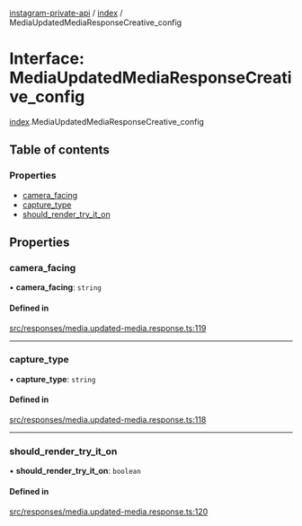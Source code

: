 [instagram-private-api](../../README.md) / [index](../../modules/index.md) / MediaUpdatedMediaResponseCreative_config

# Interface: MediaUpdatedMediaResponseCreative\_config

[index](../../modules/index.md).MediaUpdatedMediaResponseCreative_config

## Table of contents

### Properties

- [camera\_facing](MediaUpdatedMediaResponseCreative_config.md#camera_facing)
- [capture\_type](MediaUpdatedMediaResponseCreative_config.md#capture_type)
- [should\_render\_try\_it\_on](MediaUpdatedMediaResponseCreative_config.md#should_render_try_it_on)

## Properties

### camera\_facing

• **camera\_facing**: `string`

#### Defined in

[src/responses/media.updated-media.response.ts:119](https://github.com/Nerixyz/instagram-private-api/blob/0e0721c/src/responses/media.updated-media.response.ts#L119)

___

### capture\_type

• **capture\_type**: `string`

#### Defined in

[src/responses/media.updated-media.response.ts:118](https://github.com/Nerixyz/instagram-private-api/blob/0e0721c/src/responses/media.updated-media.response.ts#L118)

___

### should\_render\_try\_it\_on

• **should\_render\_try\_it\_on**: `boolean`

#### Defined in

[src/responses/media.updated-media.response.ts:120](https://github.com/Nerixyz/instagram-private-api/blob/0e0721c/src/responses/media.updated-media.response.ts#L120)
